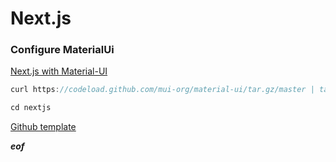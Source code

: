 # Next.js

### Configure MaterialUi

[Next.js with Material-UI](https://itnext.io/next-js-with-material-ui-7a7f6485f671) 

```javascript
curl https://codeload.github.com/mui-org/material-ui/tar.gz/master | tar -xz --strip=2  material-ui-master/examples/nextjs

cd nextjs
```

[Github template](https://github.com/ajcm/nextjs-materialui-template) 




***eof***